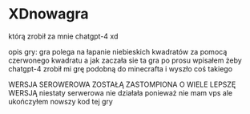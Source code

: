 # XDnowagra

którą zrobił za mnie chatgpt-4 xd

opis gry: gra polega na łapanie niebieskich kwadratów za pomocą czerwonego kwadratu a jak zaczała sie ta gra po prosu wpisałem żeby chatgpt-4 zrobił mi grę podobną do minecrafta i wyszło coś takiego 

WERSJA SEROWEROWA ZOSTAŁĄ ZASTOMPIONA O WIELE LEPSZĘ WERSJĄ niestaty serwerowa nie działała ponieważ nie mam vps ale ukończyłem nowszy kod tej gry
